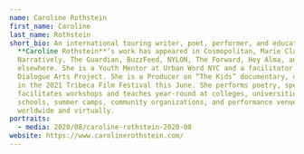 ```yaml
---
name: Caroline Rothstein
first_name: Caroline
last_name: Rothstein
short_bio: An international touring writer, poet, performer, and educator,
  **Caroline Rothstein**’s work has appeared in Cosmopolitan, Marie Claire,
  Narratively, The Guardian, BuzzFeed, NYLON, The Forward, Hey Alma, and
  elsewhere. She is a Youth Mentor at Urban Word NYC and a facilitator for the
  Dialogue Arts Project. She is a Producer on “The Kids” documentary, debuting
  in the 2021 Tribeca Film Festival this June. She performs poetry, speaks, and
  facilitates workshops and teaches year-round at colleges, universities,
  schools, summer camps, community organizations, and performance venues
  worldwide and virtually.
portraits:
  - media: 2020/08/caroline-rothstein-2020-08
website: https://www.carolinerothstein.com/
---
```

